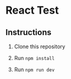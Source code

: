 # React Test

## Instructions

1. Clone this repository

2. Run `npm install`

3. Run `npm run dev`
